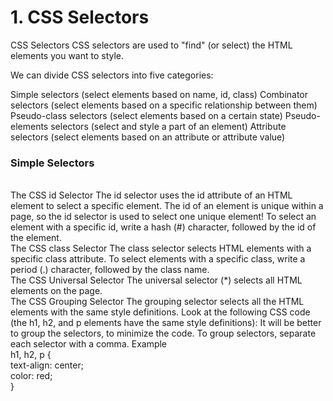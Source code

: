 <h1>1. CSS Selectors</h1>
CSS Selectors
CSS selectors are used to "find" (or select) the HTML elements you want to style.

We can divide CSS selectors into five categories:

Simple selectors (select elements based on name, id, class)
Combinator selectors (select elements based on a specific relationship between them)
Pseudo-class selectors (select elements based on a certain state)
Pseudo-elements selectors (select and style a part of an element)
Attribute selectors (select elements based on an attribute or attribute value)
<br>
<h3>Simple Selectors</h3>
<br>
The CSS id Selector
The id selector uses the id attribute of an HTML element to select a specific element.
The id of an element is unique within a page, so the id selector is used to select one unique element!
To select an element with a specific id, write a hash (#) character, followed by the id of the element.
<br>
The CSS class Selector
The class selector selects HTML elements with a specific class attribute.
To select elements with a specific class, write a period (.) character, followed by the class name.
<br>
The CSS Universal Selector
The universal selector (*) selects all HTML elements on the page.
<br>
The CSS Grouping Selector
The grouping selector selects all the HTML elements with the same style definitions.
Look at the following CSS code (the h1, h2, and p elements have the same style definitions):
It will be better to group the selectors, to minimize the code.
To group selectors, separate each selector with a comma.
Example<br>
h1, h2, p {<br>
  text-align: center;<br>
  color: red;<br>
}
